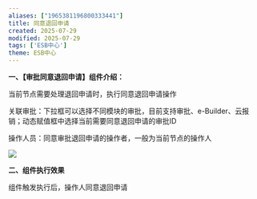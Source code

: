 ```yaml
---
aliases: ["1965381196800333441"]
title: 同意退回申请
created: 2025-07-29
modified: 2025-07-29
tags: ['ESB中心']
theme: ESB中心
---
```


**一、【审批同意退回申请】组件介绍：**

当前节点需要处理退回申请时，执行同意退回申请操作

关联审批：下拉框可以选择不同模块的审批，目前支持审批、e-Builder、云报销；动态赋值框中选择当前需要同意退回申请的审批ID

操作人员：同意审批退回申请的操作者，一般为当前节点的操作人

![](https://myhelpdoc.oss-cn-heyuan.aliyuncs.com/mdimages/aacdd0bef4b1ea079e2ff1ed43ecb6be.jpg)

**二、组件执行效果**

组件触发执行后，操作人同意退回申请

